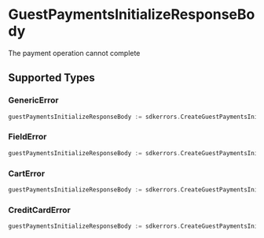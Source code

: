 # GuestPaymentsInitializeResponseBody

The payment operation cannot complete


## Supported Types

### GenericError

```go
guestPaymentsInitializeResponseBody := sdkerrors.CreateGuestPaymentsInitializeResponseBodyGenericError(components.GenericError{/* values here */})
```

### FieldError

```go
guestPaymentsInitializeResponseBody := sdkerrors.CreateGuestPaymentsInitializeResponseBodyFieldError(components.FieldError{/* values here */})
```

### CartError

```go
guestPaymentsInitializeResponseBody := sdkerrors.CreateGuestPaymentsInitializeResponseBodyCartError(components.CartError{/* values here */})
```

### CreditCardError

```go
guestPaymentsInitializeResponseBody := sdkerrors.CreateGuestPaymentsInitializeResponseBodyCreditCardError(components.CreditCardError{/* values here */})
```

